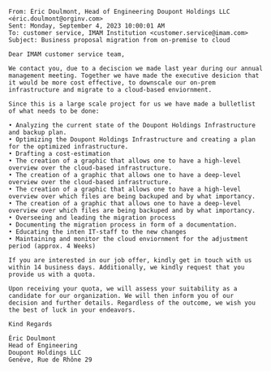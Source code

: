     From: Éric Doulmont, Head of Engineering Doupont Holdings LLC <éric.doulmont@orginv.com>
    Sent: Monday, September 4, 2023 10:00:01 AM
    To: customer service, IMAM Institution <customer.service@imam.com>
    Subject: Business proposal migration from on-premise to cloud

    Dear IMAM customer service team,

    We contact you, due to a deciscion we made last year during our annual management meeting. Together we have made the executive desicion that it would be more cost effective, to downscale our on-prem infrastructure and migrate to a cloud-based enviornment.

    Since this is a large scale project for us we have made a bulletlist of what needs to be done:

    • Analyzing the current state of the Doupont Holdings Infrastructure and backup plan.
    • Optimizing the Doupont Holdings Infrastructure and creating a plan for the optimized infrastructure.
    • Drafting a cost-estimation
    • The creation of a graphic that allows one to have a high-level overview over the cloud-based infrastructure.
    • The creation of a graphic that allows one to have a deep-level overview over the cloud-based infrastructure.
    • The creation of a graphic that allows one to have a high-level overview over which files are being backuped and by what importancy.
    • The creation of a graphic that allows one to have a deep-level overview over which files are being backuped and by what importancy.
    • Overseeing and leading the migration process
    • Documenting the migration process in form of a documentation.
    • Educating the inten IT-staff to the new changes
    • Maintaining and monitor the cloud enviornment for the adjustment period (approx. 4 Weeks)

    If you are interested in our job offer, kindly get in touch with us within 14 business days. Additionally, we kindly request that you provide us with a quota.

    Upon receiving your quota, we will assess your suitability as a candidate for our organization. We will then inform you of our decision and further details. Regardless of the outcome, we wish you the best of luck in your endeavors.

    Kind Regards

    Éric Doulmont
    Head of Engineering
    Doupont Holdings LLC
    Genéve, Rue de Rhône 29